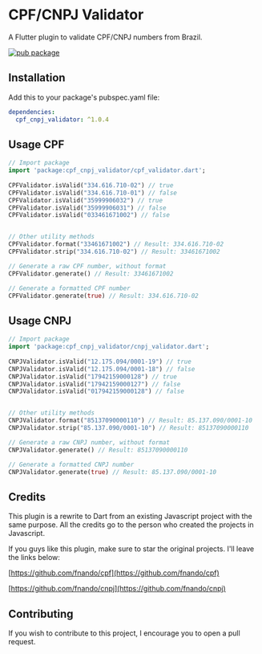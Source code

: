 
# CPF/CNPJ Validator 
  
A Flutter plugin to validate CPF/CNPJ numbers from Brazil.  

[![pub package](https://img.shields.io/pub/v/cpf_cnpj_validator.svg)](https://pub.dartlang.org/packages/cpf_cnpj_validator)
  
## Installation  
Add this to your package's pubspec.yaml file:

```yaml
dependencies:
  cpf_cnpj_validator: ^1.0.4
```
  
## Usage CPF  
  
``` dart  
// Import package  
import 'package:cpf_cnpj_validator/cpf_validator.dart';  
  
CPFValidator.isValid("334.616.710-02") // true
CPFValidator.isValid("334.616.710-01") // false
CPFValidator.isValid("35999906032") // true
CPFValidator.isValid("35999906031") // false
CPFValidator.isValid("033461671002") // false


// Other utility methods
CPFValidator.format("33461671002") // Result: 334.616.710-02
CPFValidator.strip("334.616.710-02") // Result: 33461671002

// Generate a raw CPF number, without format
CPFValidator.generate() // Result: 33461671002

// Generate a formatted CPF number
CPFValidator.generate(true) // Result: 334.616.710-02 
```  

## Usage CNPJ  
  
``` dart  
// Import package  
import 'package:cpf_cnpj_validator/cnpj_validator.dart';  
  
CNPJValidator.isValid("12.175.094/0001-19") // true
CNPJValidator.isValid("12.175.094/0001-18") // false
CNPJValidator.isValid("17942159000128") // true
CNPJValidator.isValid("17942159000127") // false
CNPJValidator.isValid("017942159000128") // false


// Other utility methods
CNPJValidator.format("85137090000110") // Result: 85.137.090/0001-10
CNPJValidator.strip("85.137.090/0001-10") // Result: 85137090000110

// Generate a raw CNPJ number, without format
CNPJValidator.generate() // Result: 85137090000110

// Generate a formatted CNPJ number
CNPJValidator.generate(true) // Result: 85.137.090/0001-10 
```  

## Credits

This plugin is a rewrite to Dart from an existing Javascript project with the same purpose.
All the credits go to the person who created the projects in Javascript.

If you guys like this plugin, make sure to star the original projects. I'll leave the links below:

[https://github.com/fnando/cpf](https://github.com/fnando/cpf)

[https://github.com/fnando/cnpj](https://github.com/fnando/cnpj)

## Contributing

If you wish to contribute to this project, I encourage you to open a pull request.